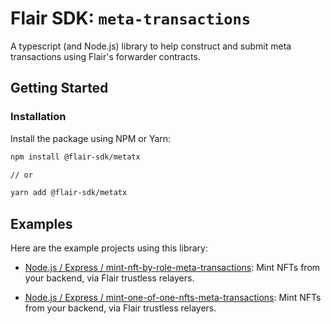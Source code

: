 # Flair SDK: `meta-transactions`

A typescript (and Node.js) library to help construct and submit meta transactions using Flair's forwarder contracts.

## Getting Started

### Installation

Install the package using NPM or Yarn:

```sh
npm install @flair-sdk/metatx

// or

yarn add @flair-sdk/metatx
```

## Examples

Here are the example projects using this library:

- [Node.js / Express / mint-nft-by-role-meta-transactions](https://github.com/0xflair/examples/tree/main/nodejs/express/mint-nft-by-role-meta-transactions): Mint NFTs from your backend, via Flair trustless relayers.

- [Node.js / Express / mint-one-of-one-nfts-meta-transactions](https://github.com/0xflair/examples/tree/main/nodejs/express/mint-one-of-one-nfts-meta-transactions): Mint NFTs from your backend, via Flair trustless relayers.
